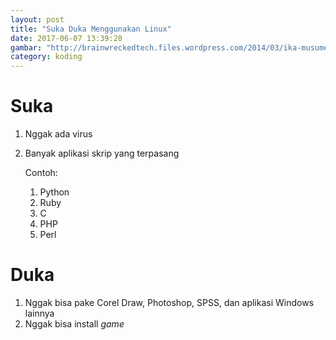 ```yaml
---
layout: post
title: "Suka Duka Menggunakan Linux"
date: 2017-06-07 13:39:28
gambar: "http://brainwreckedtech.files.wordpress.com/2014/03/ika-musume-arch-linux-43.png"
category: koding
---
```


# Suka

1. Nggak ada virus
2. Banyak aplikasi skrip yang terpasang

    Contoh:

    1. Python
    2. Ruby
    3. C
    4. PHP
    5. Perl

# Duka

1. Nggak bisa pake Corel Draw, Photoshop, SPSS, dan aplikasi Windows lainnya
2. Nggak bisa install _game_